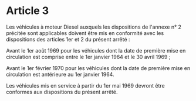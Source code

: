 # Article 3

Les véhicules à moteur Diesel auxquels les dispositions de l'annexe n° 2 précitée sont applicables doivent être mis en conformité avec les dispositions des articles 1er et 2 du présent arrêté :

Avant le 1er août 1969 pour les véhicules dont la date de première mise en circulation est comprise entre le 1er janvier 1964 et le 30 avril 1969 ;

Avant le 1er février 1970 pour les véhicules dont la date de première mise en circulation est antérieure au 1er janvier 1964.

Les véhicules mis en service à partir du 1er mai 1969 devront être conformes aux dispositions du présent arrêté.
